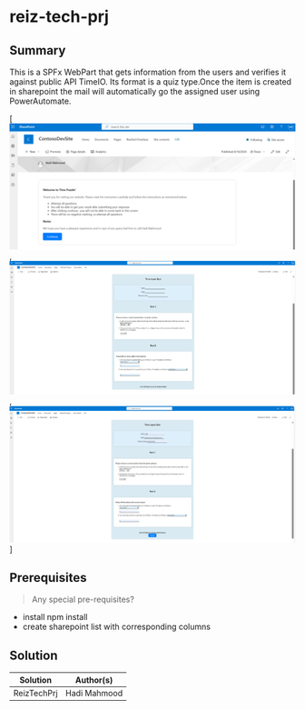 # reiz-tech-prj

## Summary
This is a SPFx WebPart that gets information from the users and verifies it against public API TimeIO. Its format is a quiz type.Once the item is created in sharepoint the mail will automatically go the assigned user using PowerAutomate.

[![alt text](image.png),![alt text](image-1.png),![alt text](image-2.png)]


## Prerequisites

> Any special pre-requisites?
- install npm install 
- create sharepoint list with corresponding columns 

## Solution

| Solution    | Author(s)                                               |
| ----------- | ------------------------------------------------------- |
| ReizTechPrj | Hadi Mahmood



